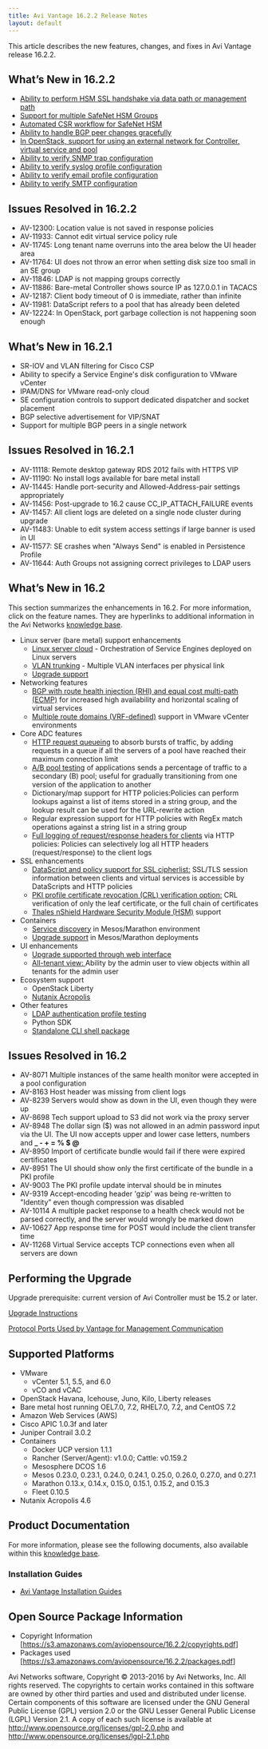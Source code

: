 ```yaml
---
title: Avi Vantage 16.2.2 Release Notes
layout: default
---
```

This article describes the new features, changes, and fixes in Avi Vantage release 16.2.2.

## What’s New in 16.2.2

* <a href="/docs/16.2/avi-vantage-integration-with-safenet-network-hsm/#use-data-network">Ability to perform HSM SSL handshake via data path or management path</a>
* <a href="/docs/16.2/avi-vantage-integration-with-safenet-network-hsm/#multiple-HSM-profiles">Support for multiple SafeNet HSM Groups</a>
* <a href="/docs/16.2/certificate-management-integration-for-csr-automation/#automated-CSR-workflow-for-HSM">Automated CSR workflow for SafeNet HSM</a>
* <a href="/docs/16.2/bgp-support-for-virtual-services/#BGP-profile-modifications">Ability to handle BGP peer changes gracefully</a>
* <a href="/docs/16.2/openstack-external-networks">In OpenStack, support for using an external network for Controller, virtual service and pool</a>
* <a href="/docs/16.2/verifying-notification-settings">Ability to verify SNMP trap configuration</a>
* <a href="/docs/16.2/verifying-notification-settings">Ability to verify syslog profile configuration</a>
* <a href="/docs/16.2/verifying-notification-settings">Ability to verify email profile configuration</a>
* <a href="/docs/16.2/verifying-notification-settings">Ability to verify SMTP configuration</a> 

## Issues Resolved in 16.2.2

* AV-12300: Location value is not saved in response policies
* AV-11933: Cannot edit virtual service policy rule
* AV-11745: Long tenant name overruns into the area below the UI header area
* AV-11764: UI does not throw an error when setting disk size too small in an SE group
* AV-11846: LDAP is not mapping groups correctly
* AV-11886: Bare-metal Controller shows source IP as 127.0.0.1 in TACACS
* AV-12187: Client body timeout of 0 is immediate, rather than infinite
* AV-11981: DataScript refers to a pool that has already been deleted
* AV-12224: In OpenStack, port garbage collection is not happening soon enough 

## What’s New in 16.2.1

* SR-IOV and VLAN filtering for Cisco CSP 
* Ability to specify a Service Engine's disk configuration to VMware vCenter 
* IPAM/DNS for VMware read-only cloud 
* SE configuration controls to support dedicated dispatcher and socket placement 
* BGP selective advertisement for VIP/SNAT 
* Support for multiple BGP peers in a single network  

## Issues Resolved in 16.2.1

* AV-11118: Remote desktop gateway RDS 2012 fails with HTTPS VIP
* AV-11190: No install logs available for bare metal install
* AV-11445: Handle port-security and Allowed-Address-pair settings appropriately
* AV-11456: Post-upgrade to 16.2 cause CC_IP_ATTACH_FAILURE events
* AV-11457: All client logs are deleted on a single node cluster during upgrade
* AV-11483: Unable to edit system access settings if large banner is used in UI
* AV-11577: SE crashes when "Always Send" is enabled in Persistence Profile
* AV-11644: Auth Groups not assigning correct privileges to LDAP users 

## What’s New in 16.2

This section summarizes the enhancements in 16.2. For more information, click on the feature names. They are hyperlinks to additional information in the Avi Networks <a href="/">knowledge base</a>.

* Linux server (bare metal) support enhancements  
    * <a href="/docs/16.2/installation-guides/installing-avi-vantage-for-a-linux-server-cloud/">Linux server cloud</a> - Orchestration of Service Engines deployed on Linux servers
    * <a href="/docs/16.2/vlan-configuration-on-bare-metal/">VLAN trunking</a> - Multiple VLAN interfaces per physical link
    * <a href="/docs/16.2/upgrading-the-avi-vantage-software/">Upgrade support</a>
* Networking features  
    * <a href="/docs/16.2/bgp-support-for-virtual-services/">BGP with route health injection (RHI) and equal cost multi-path (ECMP)</a> for increased high availability and horizontal scaling of virtual services
    * <a href="/docs/16.2/vrf-support-for-vcenter-deployments/">Multiple route domains (VRF-defined)</a> support in VMware vCenter environments
* Core ADC features  
    * <a href="/docs/16.2/http-request-queuing/">HTTP request queueing</a> to absorb bursts of traffic, by adding requests in a queue if all the servers of a pool have reached their maximum connection limit
    * <a href="/docs/16.2/ab-pool-feature/">A/B pool testing</a> of applications sends a percentage of traffic to a secondary (B) pool; useful for gradually transitioning from one version of the application to another
    * Dictionary/map support for HTTP policies:Policies can perform lookups against a list of items stored in a string group, and the lookup result can be used for the URL-rewrite action
    * Regular expression support for HTTP policies with RegEx match operations against a string list in a string group
    * <a href="/docs/16.2/logging-all-headers-in-client-server-http-traffic/">Full logging of request/response headers for clients</a> via HTTP policies: Policies can selectively log all HTTP headers (request/response) to the client logs
* SSL enhancements  
    * <a href="/docs/16.2/datascript-avi-ssl-cipher/">DataScript and policy support for SSL cipherlist:</a> SSL/TLS session information between clients and virtual services is accessible by DataScripts and HTTP policies
    * <a href="/docs/16.2/crl-validation-options/">PKI profile certificate revocation (CRL) verification option:</a> CRL verification of only the leaf certificate, or the full chain of certificates
    * <a href="/docs/16.2/thales-nshield-integration-2">Thales nShield Hardware Security Module (HSM)</a> support
* Containers  
    * <a href="/docs/16.2/service-discovery-for-mesos/">Service discovery</a> in Mesos/Marathon environment
    * <a href="/docs/16.2/upgrading-the-avi-vantage-software/">Upgrade support</a> in Mesos/Marathon deployments
* UI enhancements  
    * <a href="/docs/16.2/upgrading-the-avi-vantage-software/">Upgrade supported through web interface</a>
    * <a href="/docs/16.2/all-tenants-view/">All-tenant view: </a>Ability by the admin user to view objects within all tenants for the admin user
* Ecosystem support  
    * OpenStack Liberty
    * <a href="/docs/16.2/vantage-installation-on-nutanix-acropolis-hypervisor/">Nutanix Acropolis</a>
* Other features  
    * <a href="/docs/16.2/ldap-auth-profile-test/">LDAP authentication profile testing</a>
    * Python SDK
    * <a href="/docs/16.2/cli-installing-the-cli-shell/">Standalone CLI shell package</a> 

## Issues Resolved in 16.2

* AV-8071 Multiple instances of the same health monitor were accepted in a pool configuration
* AV-8163 Host header was missing from client logs
* AV-8239 Servers would show as down in the UI, even though they were up
* AV-8698 Tech support upload to S3 did not work via the proxy server
* AV-8948 The dollar sign ($) was not allowed in an admin password input via the UI. The UI now accepts upper and lower case letters, numbers and **_ - + = % $ @**
* AV-8950 Import of certificate bundle would fail if there were expired certificates
* AV-8951 The UI should show only the first certificate of the bundle in a PKI profile
* AV-9003 The PKI profile update interval should be in minutes
* AV-9319 Accept-encoding header 'gzip' was being re-written to "Identity” even though compression was disabled
* AV-10114 A multiple packet response to a health check would not be parsed correctly, and the server would wrongly be marked down
* AV-10627 App response time for POST would include the client transfer time
* AV-11268 Virtual Service accepts TCP connections even when all servers are down 

## Performing the Upgrade

Upgrade prerequisite: current version of Avi Controller must be 15.2 or later.

<a href="/docs/16.2/upgrading-the-avi-vantage-software/">Upgrade Instructions</a>

<a href="/docs/16.2/protocol-ports-used-by-avi-vantage-for-management-communication/">Protocol Ports Used by Vantage for Management Communication</a>

## Supported Platforms

* VMware  
    * vCenter 5.1, 5.5, and 6.0
    * vCO and vCAC
* OpenStack Havana, Icehouse, Juno, Kilo, Liberty releases
* Bare metal host running OEL7.0, 7.2, RHEL7.0, 7.2, and CentOS 7.2
* Amazon Web Services (AWS)
* Cisco APIC 1.0.3f and later
* Juniper Contrail 3.0.2
* Containers  
    * Docker UCP version 1.1.1
    * Rancher (Server/Agent): v1.0.0; Cattle: v0.159.2
    * Mesosphere DCOS 1.6
    * Mesos 0.23.0, 0.23.1, 0.24.0, 0.24.1, 0.25.0, 0.26.0, 0.27.0, and 0.27.1
    * Marathon 0.13.x, 0.14.x, 0.15.0, 0.15.1, 0.15.2, and 0.15.3
    * Fleet 0.10.5
* Nutanix Acropolis 4.6 

## Product Documentation

For more information, please see the following documents, also available within this <a href="/">knowledge base</a>.

### Installation Guides

* <a href="/docs/16.2/installation-guides/">Avi Vantage Installation Guides</a> 

## Open Source Package Information

* Copyright Information [<a href="https://s3.amazonaws.com/aviopensource/16.2.2/copyrights.pdf">https://s3.amazonaws.com/aviopensource/16.2.2/copyrights.pdf</a>]
* Packages used [<a href="https://s3.amazonaws.com/aviopensource/16.2.2/packages.pdf">https://s3.amazonaws.com/aviopensource/16.2.2/packages.pdf</a>] 

Avi Networks software, Copyright © 2013-2016 by Avi Networks, Inc. All rights reserved. The copyrights to certain works contained in this software are owned by other third parties and used and distributed under license. Certain components of this software are licensed under the GNU General Public License (GPL) version 2.0 or the GNU Lesser General Public License (LGPL) Version 2.1. A copy of each such license is available at <a href="http://www.opensource.org/licenses/gpl-2.0.php">http://www.opensource.org/licenses/gpl-2.0.php</a> and <a href="http://www.opensource.org/licenses/lgpl-2.1.php">http://www.opensource.org/licenses/lgpl-2.1.php</a>

